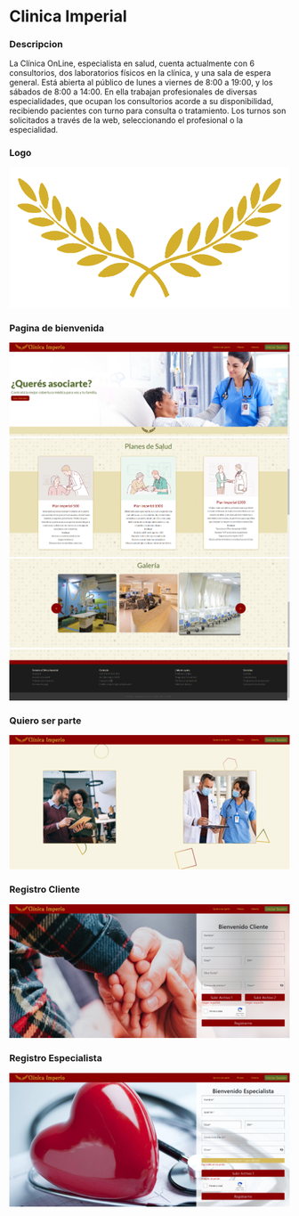 # Clinica Imperial

### Descripcion
La Clínica OnLine, especialista en salud, cuenta actualmente con 6 consultorios, dos laboratorios físicos en
la clínica, y una sala de espera general. Está abierta al público de lunes a viernes de 8:00 a 19:00, y los
sábados de 8:00 a 14:00. En ella trabajan profesionales de diversas especialidades, que ocupan los
consultorios acorde a su disponibilidad, recibiendo pacientes con turno para consulta o tratamiento. Los
turnos son solicitados a través de la web, seleccionando el profesional o la especialidad.

### Logo
![Logo](src/assets/imperiologdor.png)


### Pagina de bienvenida
![Logo](src/assets/readme/landingUno.png)
![Logo](src/assets/readme/landingDos.png)
![Logo](src/assets/readme/landingTres.png)
![Logo](src/assets/readme/landingCuatro.png)

### Quiero ser parte
![Logo](src/assets/readme/quieroSerParte.png)


### Registro Cliente

![Logo](src/assets/readme/registroCliente.png)

### Registro Especialista

![Logo](src/assets/readme/registroEspecialista.png)

